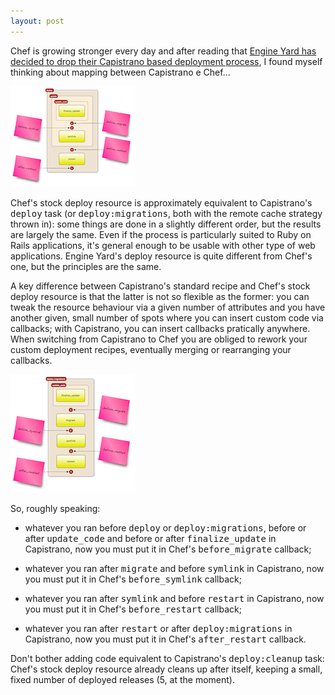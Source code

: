 ```yaml
---
layout: post
---
```

Chef is growing stronger every day and after reading that [Engine Yard has
decided to drop their Capistrano based deployment
process](http://www.engineyard.com/blog/2011/appcloud-cli-deploy-process-is-the-future/),
I found myself thinking about mapping between Capistrano e Chef...

<a href="/images/posts/deploy-to-chef.png" target="_blank"><img
src="/images/posts/deploy-to-chef-thumbnail.png" class="float-right"
alt="Capistrano's deploy task to Chef's deploy resource" title="Capistrano's
deploy task to Chef's deploy resource"/></a>

Chef's stock deploy resource is approximately equivalent to Capistrano's
<tt>deploy</tt> task (or <tt>deploy:migrations</tt>, both with the remote
cache strategy thrown in): some things are done in a slightly different order,
but the results are largely the same. Even if the process is particularly
suited to Ruby on Rails applications, it's general enough to be usable with
other type of web applications. Engine Yard's deploy resource is quite
different from Chef's one, but the principles are the same.

A key difference between Capistrano's standard recipe and Chef's stock deploy
resource is that the latter is not so flexible as the former: you can tweak
the resource behaviour via a given number of attributes and you have another
given, small number of spots where you can insert custom code via callbacks;
with Capistrano, you can insert callbacks pratically anywhere. When switching
from Capistrano to Chef you are obliged to rework your custom deployment
recipes, eventually merging or rearranging your callbacks.

<a href="/images/posts/deploy-migrations-to-chef.png" target="_blank"><img
src="/images/posts/deploy-migrations-to-chef-thumbnail.png"
class="float-right" alt="Capistrano's deploy:migrations to Chef's deploy
resource" title="Capistrano's deploy:migrations to Chef's deploy
resource"/></a>

So, roughly speaking:

* whatever you ran before <tt>deploy</tt> or <tt>deploy:migrations</tt>,
  before or after <tt>update_code</tt> and before or after
  <tt>finalize_update</tt> in Capistrano, now you must put it in Chef's
  <tt>before_migrate</tt> callback;

* whatever you ran after <tt>migrate</tt> and before <tt>symlink</tt> in
  Capistrano, now you must put it in Chef's <tt>before_symlink</tt> callback;

* whatever you ran after <tt>symlink</tt> and before <tt>restart</tt> in
  Capistrano, now you must put it in Chef's <tt>before_restart</tt> callback;

* whatever you ran after <tt>restart</tt> or after <tt>deploy:migrations</tt>
  in Capistrano, now you must put it in Chef's <tt>after_restart</tt>
  callback.

Don't bother adding code equivalent to Capistrano's <tt>deploy:cleanup</tt>
task: Chef's stock deploy resource already cleans up after itself, keeping a
small, fixed number of deployed releases (5, at the moment).
